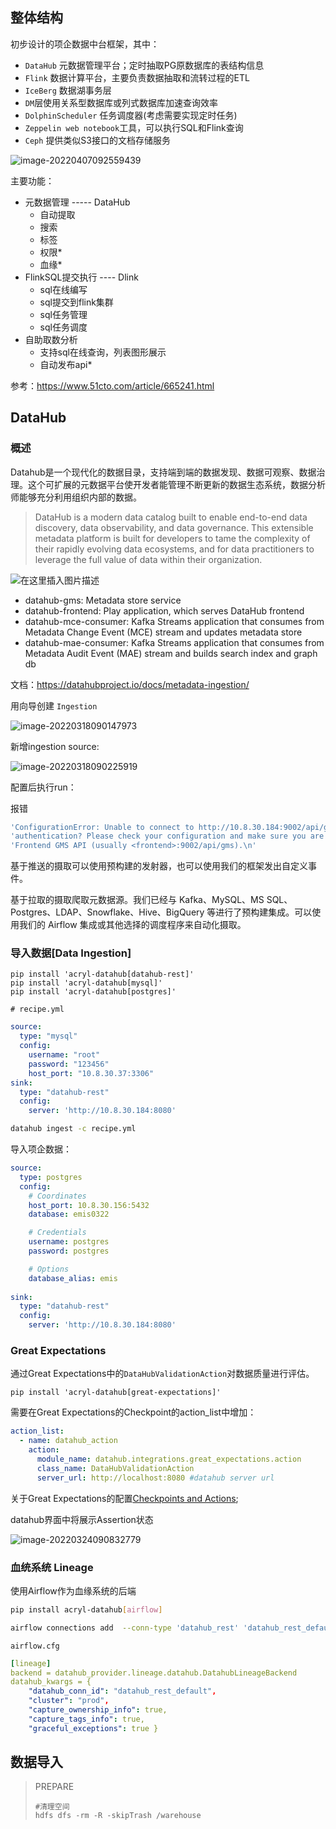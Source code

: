 ## 整体结构

初步设计的项企数据中台框架，其中：

+ `DataHub` 元数据管理平台；定时抽取PG原数据库的表结构信息
+ `Flink` 数据计算平台，主要负责数据抽取和流转过程的ETL
+ `IceBerg` 数据湖事务层
+ `DM`层使用关系型数据库或列式数据库加速查询效率
+ `DolphinScheduler` 任务调度器(考虑需要实现定时任务)
+ `Zeppelin web notebook`工具，可以执行SQL和Flink查询
+ `Ceph` 提供类似S3接口的文档存储服务

![image-20220407092559439](imgs/项企数据中台实践/image-20220407092559439.png)



主要功能：

+ 元数据管理  ----- DataHub
  + 自动提取
  + 搜索
  + 标签
  + 权限*
  + 血缘*
+ FlinkSQL提交执行  ----  Dlink
  + sql在线编写
  + sql提交到flink集群
  + sql任务管理
  + sql任务调度
+ 自助取数分析
  + 支持sql在线查询，列表图形展示
  + 自动发布api*





参考：https://www.51cto.com/article/665241.html























































































































































## DataHub

### 概述

Datahub是一个现代化的数据目录，支持端到端的数据发现、数据可观察、数据治理。这个可扩展的元数据平台使开发者能管理不断更新的数据生态系统，数据分析师能够充分利用组织内部的数据。

> DataHub is a modern data catalog built to enable end-to-end data discovery, data observability, and data governance. This extensible metadata platform is built for developers to tame the complexity of their rapidly evolving data ecosystems, and for data practitioners to leverage the full value of data within their organization.

![在这里插入图片描述](imgs/项企数据中台实践/a2e2e74b8468b441d2010fd8269d0355.JPEG)

- datahub-gms: Metadata store service
- datahub-frontend: Play application, which serves DataHub frontend
- datahub-mce-consumer: Kafka Streams application that consumes from
  Metadata Change Event (MCE) stream and updates metadata store
- datahub-mae-consumer: Kafka Streams application that consumes from
  Metadata Audit Event (MAE) stream and builds search index and graph
  db



文档：https://datahubproject.io/docs/metadata-ingestion/

用向导创建 `Ingestion`

![image-20220318090147973](imgs/项企数据中台实践/image-20220318090147973.png)

新增ingestion source:

![image-20220318090225919](imgs/项企数据中台实践/image-20220318090225919.png)

配置后执行run：

报错

```sh
'ConfigurationError: Unable to connect to http://10.8.30.184:9002/api/gms/config with status_code: 401. Maybe you need to set up '
'authentication? Please check your configuration and make sure you are talking to the DataHub GMS (usually <datahub-gms-host>:8080) or '
'Frontend GMS API (usually <frontend>:9002/api/gms).\n'
```



基于推送的摄取可以使用预构建的发射器，也可以使用我们的框架发出自定义事件。

基于拉取的摄取爬取元数据源。我们已经与 Kafka、MySQL、MS SQL、Postgres、LDAP、Snowflake、Hive、BigQuery 等进行了预构建集成。可以使用我们的 Airflow 集成或其他选择的调度程序来自动化摄取。



### 导入数据[Data Ingestion]

```shell
pip install 'acryl-datahub[datahub-rest]'
pip install 'acryl-datahub[mysql]'
pip install 'acryl-datahub[postgres]'

# recipe.yml
```

```yml
source:
  type: "mysql"
  config:
    username: "root"
    password: "123456"
    host_port: "10.8.30.37:3306"
sink:
  type: "datahub-rest"
  config:
    server: 'http://10.8.30.184:8080'
```

```sh
datahub ingest -c recipe.yml
```

导入项企数据：

```yaml
source:
  type: postgres
  config:
    # Coordinates
    host_port: 10.8.30.156:5432
    database: emis0322

    # Credentials
    username: postgres
    password: postgres

    # Options
    database_alias: emis
    
sink:
  type: "datahub-rest"
  config:
    server: 'http://10.8.30.184:8080'
```



### Great Expectations

通过Great Expectations中的`DataHubValidationAction`对数据质量进行评估。

```
pip install 'acryl-datahub[great-expectations]'
```



需要在Great Expectations的Checkpoint的action_list中增加：

```yaml
action_list:
  - name: datahub_action
    action:
      module_name: datahub.integrations.great_expectations.action
      class_name: DataHubValidationAction
      server_url: http://localhost:8080 #datahub server url
```

关于Great Expectations的配置[Checkpoints and Actions](https://docs.greatexpectations.io/docs/reference/checkpoints_and_actions/);



datahub界面中将展示Assertion状态

![image-20220324090832779](imgs/项企数据中台实践/image-20220324090832779.png)



### 血统系统 Lineage

使用Airflow作为血缘系统的后端

```sh
pip install acryl-datahub[airflow]

airflow connections add  --conn-type 'datahub_rest' 'datahub_rest_default' --conn-host 'http://localhost:8080'

```

`airflow.cfg`

```yaml
[lineage]
backend = datahub_provider.lineage.datahub.DatahubLineageBackend
datahub_kwargs = {
    "datahub_conn_id": "datahub_rest_default",
    "cluster": "prod",
    "capture_ownership_info": true,
    "capture_tags_info": true,
    "graceful_exceptions": true }
```



## 数据导入

> PREPARE
>
> ```shell
> #清理空间
> hdfs dfs -rm -R -skipTrash /warehouse
> ```
>
> 

